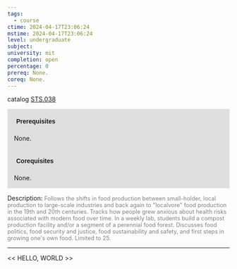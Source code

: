 ```yaml
---
tags:
  - course
ctime: 2024-04-17T23:06:24
mstime: 2024-04-17T23:06:24
level: undergraduate
subject: 
university: mit
completion: open
percentage: 0
prereq: None.
coreq: None.
---
```


catalog [STS.038](http://student.mit.edu/catalog/mSTSa.html#STS.038)

<span style="display: block; padding: 15px; background-color: rgb(100, 100, 100, 0.2);"><font id="m_prereq4193_0" style="display: block; font-family: Arial, sans-serif; font-weight: bold; padding: 5px">Prerequisites</font><br><span id="prereq4193_0">None.</span></span>
<span style="display: block; padding: 15px; background-color: rgb(100, 100, 100, 0.2);"><font id="m_coreq4193_0" style="display: block; font-family: Arial, sans-serif; font-weight: bold; padding: 5px">Corequisites</font><br><span id="coreq4193_0">None.</span></span>

<font style="">Description:</font>
<font style="color: grey; font-size: 0.8rem;">Follows the shifts in food production between small-holder, local production to large-scale industries and back again to "localvore" food production in the 19th and 20th centuries. Tracks how people grew anxious about health risks associated with modern food over time. In a weekly lab, students build a compost production facility and/or a segment of a perennial food forest. Discusses food politics, food security and justice, food sustainability and safety, and first steps in growing one's own food. Limited to 25.</font>



---

<< HELLO, WORLD >>
